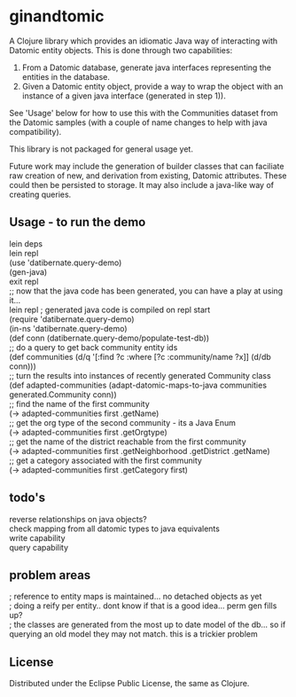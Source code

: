 # ginandtomic  
  
A Clojure library which provides an idiomatic Java way of interacting with Datomic entity objects. This is done through two capabilities:    
1) From a Datomic database, generate java interfaces representing the entities in the database.    
2) Given a Datomic entity object, provide a way to wrap the object with an instance of a given java interface (generated in step 1)).    
   
See 'Usage' below for how to use this with the Communities dataset from the Datomic samples (with a couple of name changes to help with java compatibility).  
  
This library is not packaged for general usage yet.   
  
Future work may include the generation of builder classes that can faciliate raw creation of new, and derivation from existing, Datomic attributes. These could then be persisted to storage. It may also include a java-like way of creating queries.  
  
## Usage - to run the demo  
lein deps  
lein repl  
(use 'datibernate.query-demo)  
(gen-java)  
exit repl  
;; now that the java code has been generated, you can have a play at using it...  
lein repl ; generated java code is compiled on repl start  
(require 'datibernate.query-demo)  
(in-ns 'datibernate.query-demo)  
(def conn (datibernate.query-demo/populate-test-db))  
;; do a query to get back community entity ids  
(def communities  (d/q '[:find ?c :where [?c :community/name ?x]] (d/db conn)))  
;; turn the results into instances of recently generated Community class  
(def adapted-communities (adapt-datomic-maps-to-java communities generated.Community conn))  
;; find the name of the first community  
(-> adapted-communities first .getName)  
;; get the org type of the second community - its a Java Enum  
(-> adapted-communities first .getOrgtype)  
;; get the name of the district reachable from the first community  
(-> adapted-communities first .getNeighborhood .getDistrict .getName)  
;; get a category associated with the first community  
(-> adapted-communities first .getCategory first)  
  
  
## todo's  
reverse relationships on java objects?  
check mapping from all datomic types to java equivalents  
write capability  
query capability  
  
## problem areas  
; reference to entity maps is maintained... no detached objects as yet  
; doing a reify per entity.. dont know if that is a good idea... perm gen fills up?  
; the classes are generated from the most up to date model of the db... so if querying an old model they may not match. this is a trickier problem
  
## License  
  
Distributed under the Eclipse Public License, the same as Clojure.  
